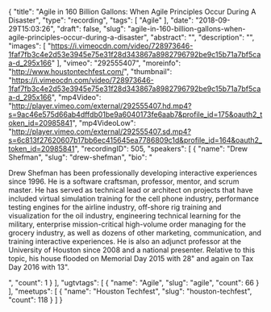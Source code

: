 {
  "title": "Agile in 160 Billion Gallons: When Agile Principles Occur During A Disaster",
  "type": "recording",
  "tags": [
    "Agile"
  ],
  "date": "2018-09-29T15:03:26",
  "draft": false,
  "slug": "agile-in-160-billion-gallons-when-agile-principles-occur-during-a-disaster",
  "abstract": "",
  "description": "",
  "images": [
    "https://i.vimeocdn.com/video/728973646-1faf7fb3c4e2d53e3945e75e31f28d343867a8982796792be9c15b71a7bf5caa-d_295x166"
  ],
  "vimeo": "292555407",
  "moreinfo": "http://www.houstontechfest.com/",
  "thumbnail": "https://i.vimeocdn.com/video/728973646-1faf7fb3c4e2d53e3945e75e31f28d343867a8982796792be9c15b71a7bf5caa-d_295x166",
  "mp4Video": "http://player.vimeo.com/external/292555407.hd.mp4?s=9ac46e575d66ab4dffdb01be9a6040173fe6aab7&profile_id=175&oauth2_token_id=20985841",
  "mp4VideoLow": "http://player.vimeo.com/external/292555407.sd.mp4?s=6c813f27620607b17bb6ec415645ea7786809c1d&profile_id=164&oauth2_token_id=20985841",
  "recordingID": 505,
  "speakers": [
    {
      "name": "Drew Shefman",
      "slug": "drew-shefman",
      "bio": "<p>Drew Shefman has been professionally developing interactive experiences since 1996. He is a software craftsman, professor, mentor, and scrum master. He has served as technical lead or architect on projects that have included virtual simulation training for the cell phone industry, performance testing engines for the airline industry, off-shore rig training and visualization for the oil industry, engineering technical learning for the military, enterprise mission-critical high-volume order managing for the grocery industry, as well as dozens of other marketing, communication, and training interactive experiences. He is also an adjunct professor at the University of Houston since 2008 and a national presenter. Relative to this topic, his house flooded on Memorial Day 2015 with 28\" and again on Tax Day 2016 with 13\".</p>",
      "count": 1
    }
  ],
  "ugtvtags": [
    {
      "name": "Agile",
      "slug": "agile",
      "count": 66
    }
  ],
  "meetups": [
    {
      "name": "Houston Techfest",
      "slug": "houston-techfest",
      "count": 118
    }
  ]
}